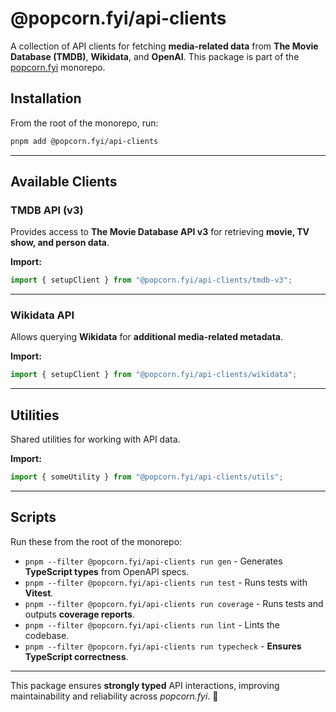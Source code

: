 # **@popcorn.fyi/api-clients**

A collection of API clients for fetching **media-related data** from **The Movie Database (TMDB)**, **Wikidata**, and **OpenAI**. This package is part of the [popcorn.fyi](https://popcorn.fyi) monorepo.

## **Installation**

From the root of the monorepo, run:

```bash
pnpm add @popcorn.fyi/api-clients
```

---

## **Available Clients**

### **TMDB API (v3)**

Provides access to **The Movie Database API v3** for retrieving **movie, TV show, and person data**.

**Import:**

```ts
import { setupClient } from "@popcorn.fyi/api-clients/tmdb-v3";
```

---

### **Wikidata API**

Allows querying **Wikidata** for **additional media-related metadata**.

**Import:**

```ts
import { setupClient } from "@popcorn.fyi/api-clients/wikidata";
```

---

## **Utilities**

Shared utilities for working with API data.

**Import:**

```ts
import { someUtility } from "@popcorn.fyi/api-clients/utils";
```

---

## **Scripts**

Run these from the root of the monorepo:

- `pnpm --filter @popcorn.fyi/api-clients run gen` - Generates **TypeScript types** from OpenAPI specs.
- `pnpm --filter @popcorn.fyi/api-clients run test` - Runs tests with **Vitest**.
- `pnpm --filter @popcorn.fyi/api-clients run coverage` - Runs tests and outputs **coverage reports**.
- `pnpm --filter @popcorn.fyi/api-clients run lint` - Lints the codebase.
- `pnpm --filter @popcorn.fyi/api-clients run typecheck` - **Ensures TypeScript correctness**.

---

This package ensures **strongly typed** API interactions, improving maintainability and reliability across _popcorn.fyi_. 🚀

